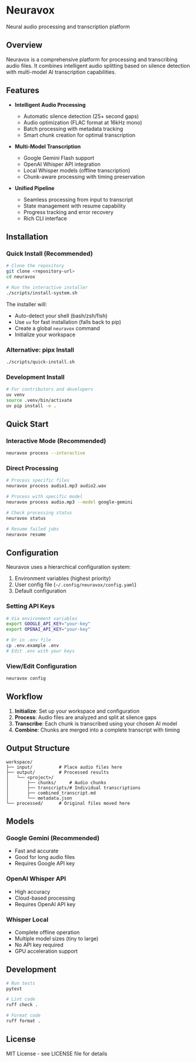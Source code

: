 # Neuravox

Neural audio processing and transcription platform

## Overview

Neuravox is a comprehensive platform for processing and transcribing audio files. It combines intelligent audio splitting based on silence detection with multi-model AI transcription capabilities.

## Features

- **Intelligent Audio Processing**
  - Automatic silence detection (25+ second gaps)
  - Audio optimization (FLAC format at 16kHz mono)
  - Batch processing with metadata tracking
  - Smart chunk creation for optimal transcription

- **Multi-Model Transcription**
  - Google Gemini Flash support
  - OpenAI Whisper API integration
  - Local Whisper models (offline transcription)
  - Chunk-aware processing with timing preservation

- **Unified Pipeline**
  - Seamless processing from input to transcript
  - State management with resume capability
  - Progress tracking and error recovery
  - Rich CLI interface

## Installation

### Quick Install (Recommended)
```bash
# Clone the repository
git clone <repository-url>
cd neuravox

# Run the interactive installer
./scripts/install-system.sh
```

The installer will:
- Auto-detect your shell (bash/zsh/fish)
- Use `uv` for fast installation (falls back to pip)
- Create a global `neuravox` command
- Initialize your workspace

### Alternative: pipx Install
```bash
./scripts/quick-install.sh
```

### Development Install
```bash
# For contributors and developers
uv venv
source .venv/bin/activate
uv pip install -e .
```

## Quick Start

### Interactive Mode (Recommended)
```bash
neuravox process --interactive
```

### Direct Processing
```bash
# Process specific files
neuravox process audio1.mp3 audio2.wav

# Process with specific model
neuravox process audio.mp3 --model google-gemini

# Check processing status
neuravox status

# Resume failed jobs
neuravox resume
```

## Configuration

Neuravox uses a hierarchical configuration system:
1. Environment variables (highest priority)
2. User config file (`~/.config/neuravox/config.yaml`)
3. Default configuration

### Setting API Keys

```bash
# Via environment variables
export GOOGLE_API_KEY="your-key"
export OPENAI_API_KEY="your-key"

# Or in .env file
cp .env.example .env
# Edit .env with your keys
```

### View/Edit Configuration

```bash
neuravox config
```

## Workflow

1. **Initialize**: Set up your workspace and configuration
2. **Process**: Audio files are analyzed and split at silence gaps
3. **Transcribe**: Each chunk is transcribed using your chosen AI model
4. **Combine**: Chunks are merged into a complete transcript with timing

## Output Structure

```
workspace/
├── input/          # Place audio files here
├── output/         # Processed results
│   └── <project>/
│       ├── chunks/     # Audio chunks
│       ├── transcripts/# Individual transcriptions
│       ├── combined_transcript.md
│       └── metadata.json
└── processed/      # Original files moved here
```

## Models

### Google Gemini (Recommended)
- Fast and accurate
- Good for long audio files
- Requires Google API key

### OpenAI Whisper API
- High accuracy
- Cloud-based processing
- Requires OpenAI API key

### Whisper Local
- Complete offline operation
- Multiple model sizes (tiny to large)
- No API key required
- GPU acceleration support

## Development

```bash
# Run tests
pytest

# Lint code
ruff check .

# Format code
ruff format .
```

## License

MIT License - see LICENSE file for details